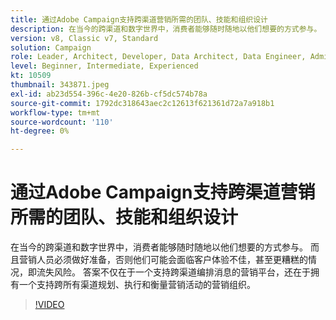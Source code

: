```yaml
---
title: 通过Adobe Campaign支持跨渠道营销所需的团队、技能和组织设计
description: 在当今的跨渠道和数字世界中，消费者能够随时随地以他们想要的方式参与。
version: v8, Classic v7, Standard
solution: Campaign
role: Leader, Architect, Developer, Data Architect, Data Engineer, Admin, User
level: Beginner, Intermediate, Experienced
kt: 10509
thumbnail: 343871.jpeg
exl-id: ab23d554-396c-4e20-826b-cf5dc574b78a
source-git-commit: 1792dc318643aec2c12613f621361d72a7a918b1
workflow-type: tm+mt
source-wordcount: '110'
ht-degree: 0%

---
```


# 通过Adobe Campaign支持跨渠道营销所需的团队、技能和组织设计

在当今的跨渠道和数字世界中，消费者能够随时随地以他们想要的方式参与。 而且营销人员必须做好准备，否则他们可能会面临客户体验不佳，甚至更糟糕的情况，即流失风险。 答案不仅在于一个支持跨渠道编排消息的营销平台，还在于拥有一个支持跨所有渠道规划、执行和衡量营销活动的营销组织。

>[!VIDEO](https://video.tv.adobe.com/v/343871/?quality=12&learn=on)
